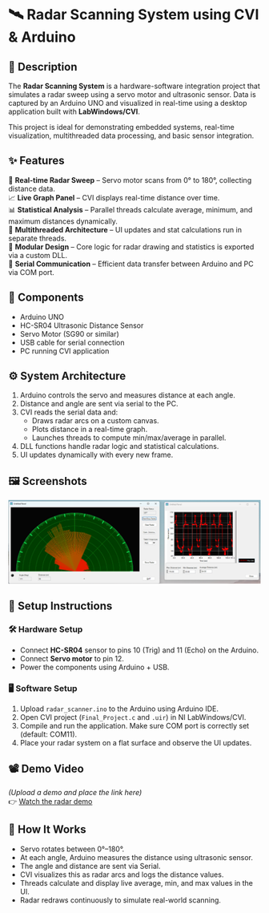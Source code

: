 🛰️ Radar Scanning System using CVI & Arduino
============================================

📖 Description
--------------
The **Radar Scanning System** is a hardware-software integration project that simulates a radar sweep using a servo motor and ultrasonic sensor. Data is captured by an Arduino UNO and visualized in real-time using a desktop application built with **LabWindows/CVI**.

This project is ideal for demonstrating embedded systems, real-time visualization, multithreaded data processing, and basic sensor integration.

✨ Features
-----------
🎯 **Real-time Radar Sweep** – Servo motor scans from 0° to 180°, collecting distance data.  
📈 **Live Graph Panel** – CVI displays real-time distance over time.  
📊 **Statistical Analysis** – Parallel threads calculate average, minimum, and maximum distances dynamically.  
🧵 **Multithreaded Architecture** – UI updates and stat calculations run in separate threads.  
🧩 **Modular Design** – Core logic for radar drawing and statistics is exported via a custom DLL.  
📡 **Serial Communication** – Efficient data transfer between Arduino and PC via COM port.

🧰 Components
-------------
- Arduino UNO
- HC-SR04 Ultrasonic Distance Sensor
- Servo Motor (SG90 or similar)
- USB cable for serial connection
- PC running CVI application

⚙️ System Architecture
----------------------
1. Arduino controls the servo and measures distance at each angle.
2. Distance and angle are sent via serial to the PC.
3. CVI reads the serial data and:
   - Draws radar arcs on a custom canvas.
   - Plots distance in a real-time graph.
   - Launches threads to compute min/max/average in parallel.
4. DLL functions handle radar logic and statistical calculations.
5. UI updates dynamically with every new frame.

🖼️ Screenshots
---------------
![Radar UI](Images&video/Radar_UI.png)

🔌 Setup Instructions
---------------------

### 🛠️ Hardware Setup
- Connect **HC-SR04** sensor to pins 10 (Trig) and 11 (Echo) on the Arduino.
- Connect **Servo motor** to pin 12.
- Power the components using Arduino + USB.

### 🖥️ Software Setup
1. Upload `radar_scanner.ino` to the Arduino using Arduino IDE.
2. Open CVI project (`Final_Project.c` and `.uir`) in NI LabWindows/CVI.
3. Compile and run the application. Make sure COM port is correctly set (default: COM11).
4. Place your radar system on a flat surface and observe the UI updates.

📽️ Demo Video
--------------
*(Upload a demo and place the link here)*  
👉 [Watch the radar demo](Images&video/Radar_Video.mp4)

🧠 How It Works
----------------
- Servo rotates between 0°–180°.
- At each angle, Arduino measures the distance using ultrasonic sensor.
- The angle and distance are sent via Serial.
- CVI visualizes this as radar arcs and logs the distance values.
- Threads calculate and display live average, min, and max values in the UI.
- Radar redraws continuously to simulate real-world scanning.
